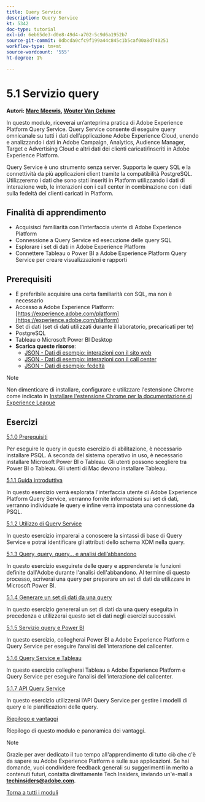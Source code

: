 ```yaml
---
title: Query Service
description: Query Service
kt: 5342
doc-type: tutorial
exl-id: 6eb65de3-d0e8-49d4-a702-5c9d6a1952b7
source-git-commit: 0dbcda0cfc9f199a44c845c1b5caf00a8d740251
workflow-type: tm+mt
source-wordcount: '555'
ht-degree: 1%

---
```


# 5.1 Servizio query

**Autori: [Marc Meewis](https://www.linkedin.com/in/marcmeewis/), [Wouter Van Geluwe](https://www.linkedin.com/in/woutervangeluwe/)**

In questo modulo, riceverai un’anteprima pratica di Adobe Experience Platform Query Service. Query Service consente di eseguire query omnicanale su tutti i dati dell’applicazione Adobe Experience Cloud, unendo e analizzando i dati in Adobe Campaign, Analytics, Audience Manager, Target e Advertising Cloud e altri dati dei clienti caricati/inseriti in Adobe Experience Platform.

Query Service è uno strumento senza server. Supporta le query SQL e la connettività da più applicazioni client tramite la compatibilità PostgreSQL.
Utilizzeremo i dati che sono stati inseriti in Platform utilizzando i dati di interazione web, le interazioni con i call center in combinazione con i dati sulla fedeltà dei clienti caricati in Platform.

## Finalità di apprendimento

- Acquisisci familiarità con l’interfaccia utente di Adobe Experience Platform
- Connessione a Query Service ed esecuzione delle query SQL
- Esplorare i set di dati in Adobe Experience Platform
- Connettere Tableau o Power BI a Adobe Experience Platform Query Service per creare visualizzazioni e rapporti

## Prerequisiti

- È preferibile acquisire una certa familiarità con SQL, ma non è necessario
- Accesso a Adobe Experience Platform: [https://experience.adobe.com/platform](https://experience.adobe.com/platform)
- Set di dati (set di dati utilizzati durante il laboratorio, precaricati per te)
- PostgreSQL
- Tableau o Microsoft Power BI Desktop
- **Scarica queste risorse**:
   - [JSON - Dati di esempio: interazioni con il sito web](./../../../assets/json/ee.json)
   - [JSON - Dati di esempio: interazioni con il call center](./../../../assets/json/callcenter.json)
   - [JSON - Dati di esempio: fedeltà](./../../../assets/json/loyalty.json)

>[!NOTE]
>
>Non dimenticare di installare, configurare e utilizzare l&#39;estensione Chrome come indicato in [Installare l&#39;estensione Chrome per la documentazione di Experience League](../../gettingstarted/gettingstarted/ex1.md)

## Esercizi

[5.1.0 Prerequisiti](./ex0.md)

Per eseguire le query in questo esercizio di abilitazione, è necessario installare PSQL. A seconda del sistema operativo in uso, è necessario installare Microsoft Power BI o Tableau. Gli utenti possono scegliere tra Power BI o Tableau. Gli utenti di Mac devono installare Tableau.

[5.1.1 Guida introduttiva](./ex1.md)

In questo esercizio verrà esplorata l&#39;interfaccia utente di Adobe Experience Platform Query Service, verranno fornite informazioni sui set di dati, verranno individuate le query e infine verrà impostata una connessione da PSQL.

[5.1.2 Utilizzo di Query Service](./ex2.md)

In questo esercizio imparerai a conoscere la sintassi di base di Query Service e potrai identificare gli attributi dello schema XDM nella query.

[5.1.3 Query, query, query... e analisi dell’abbandono](./ex3.md)

In questo esercizio eseguirete delle query e apprenderete le funzioni definite dall&#39;Adobe durante l&#39;analisi dell&#39;abbandono. Al termine di questo processo, scriverai una query per preparare un set di dati da utilizzare in Microsoft Power BI.

[5.1.4 Generare un set di dati da una query](./ex4.md)

In questo esercizio genererai un set di dati da una query eseguita in precedenza e utilizzerai questo set di dati negli esercizi successivi.

[5.1.5 Servizio query e Power BI](./ex5.md)

In questo esercizio, collegherai Power BI a Adobe Experience Platform e Query Service per eseguire l’analisi dell’interazione del callcenter.

[5.1.6 Query Service e Tableau](./ex6.md)

In questo esercizio collegherai Tableau a Adobe Experience Platform e Query Service per eseguire l’analisi dell’interazione del callcenter.

[5.1.7 API Query Service](./ex7.md)

In questo esercizio utilizzerai l’API Query Service per gestire i modelli di query e le pianificazioni delle query.

[Riepilogo e vantaggi](./summary.md)

Riepilogo di questo modulo e panoramica dei vantaggi.

>[!NOTE]
>
>Grazie per aver dedicato il tuo tempo all&#39;apprendimento di tutto ciò che c&#39;è da sapere su Adobe Experience Platform e sulle sue applicazioni. Se hai domande, vuoi condividere feedback generali su suggerimenti in merito a contenuti futuri, contatta direttamente Tech Insiders, inviando un&#39;e-mail a **techinsiders@adobe.com**.

[Torna a tutti i moduli](../../../overview.md)
